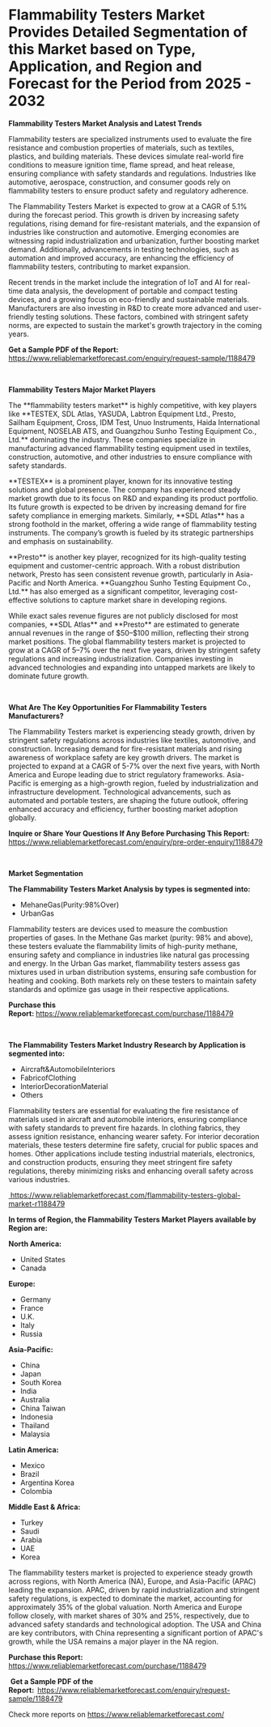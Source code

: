 <p><h1>Flammability Testers Market Provides Detailed Segmentation of this Market based on Type, Application, and Region and Forecast for the Period from 2025 - 2032</h1></p><p><strong>Flammability Testers Market Analysis and Latest Trends</strong></p>
<p><p>Flammability testers are specialized instruments used to evaluate the fire resistance and combustion properties of materials, such as textiles, plastics, and building materials. These devices simulate real-world fire conditions to measure ignition time, flame spread, and heat release, ensuring compliance with safety standards and regulations. Industries like automotive, aerospace, construction, and consumer goods rely on flammability testers to ensure product safety and regulatory adherence.</p><p>The Flammability Testers Market is expected to grow at a CAGR of 5.1% during the forecast period. This growth is driven by increasing safety regulations, rising demand for fire-resistant materials, and the expansion of industries like construction and automotive. Emerging economies are witnessing rapid industrialization and urbanization, further boosting market demand. Additionally, advancements in testing technologies, such as automation and improved accuracy, are enhancing the efficiency of flammability testers, contributing to market expansion.</p><p>Recent trends in the market include the integration of IoT and AI for real-time data analysis, the development of portable and compact testing devices, and a growing focus on eco-friendly and sustainable materials. Manufacturers are also investing in R&D to create more advanced and user-friendly testing solutions. These factors, combined with stringent safety norms, are expected to sustain the market's growth trajectory in the coming years.</p></p>
<p><strong>Get a Sample PDF of the Report:&nbsp;</strong> <a href="https://www.reliablemarketforecast.com/enquiry/request-sample/1188479?utm_campaign=1169&utm_medium=2&utm_source=Github&utm_content=ia&utm_term=20012025&utm_id=flammability-testers">https://www.reliablemarketforecast.com/enquiry/request-sample/1188479</a></p>
<p>&nbsp;</p>
<p><strong>Flammability Testers Major Market Players</strong></p>
<p><p>The **flammability testers market** is highly competitive, with key players like **TESTEX, SDL Atlas, YASUDA, Labtron Equipment Ltd., Presto, Sailham Equipment, Cross, IDM Test, Unuo Instruments, Haida International Equipment, NOSELAB ATS, and Guangzhou Sunho Testing Equipment Co., Ltd.** dominating the industry. These companies specialize in manufacturing advanced flammability testing equipment used in textiles, construction, automotive, and other industries to ensure compliance with safety standards.</p><p>**TESTEX** is a prominent player, known for its innovative testing solutions and global presence. The company has experienced steady market growth due to its focus on R&D and expanding its product portfolio. Its future growth is expected to be driven by increasing demand for fire safety compliance in emerging markets. Similarly, **SDL Atlas** has a strong foothold in the market, offering a wide range of flammability testing instruments. The company’s growth is fueled by its strategic partnerships and emphasis on sustainability.</p><p>**Presto** is another key player, recognized for its high-quality testing equipment and customer-centric approach. With a robust distribution network, Presto has seen consistent revenue growth, particularly in Asia-Pacific and North America. **Guangzhou Sunho Testing Equipment Co., Ltd.** has also emerged as a significant competitor, leveraging cost-effective solutions to capture market share in developing regions.</p><p>While exact sales revenue figures are not publicly disclosed for most companies, **SDL Atlas** and **Presto** are estimated to generate annual revenues in the range of $50–$100 million, reflecting their strong market positions. The global flammability testers market is projected to grow at a CAGR of 5–7% over the next five years, driven by stringent safety regulations and increasing industrialization. Companies investing in advanced technologies and expanding into untapped markets are likely to dominate future growth.</p></p>
<p>&nbsp;</p>
<p><strong>What Are The Key Opportunities For Flammability Testers Manufacturers?</strong></p>
<p><p>The Flammability Testers market is experiencing steady growth, driven by stringent safety regulations across industries like textiles, automotive, and construction. Increasing demand for fire-resistant materials and rising awareness of workplace safety are key growth drivers. The market is projected to expand at a CAGR of 5-7% over the next five years, with North America and Europe leading due to strict regulatory frameworks. Asia-Pacific is emerging as a high-growth region, fueled by industrialization and infrastructure development. Technological advancements, such as automated and portable testers, are shaping the future outlook, offering enhanced accuracy and efficiency, further boosting market adoption globally.</p></p>
<p><strong>Inquire or Share Your Questions If Any Before Purchasing This Report:</strong> <a href="https://www.reliablemarketforecast.com/enquiry/pre-order-enquiry/1188479?utm_campaign=1169&utm_medium=2&utm_source=Github&utm_content=ia&utm_term=20012025&utm_id=flammability-testers">https://www.reliablemarketforecast.com/enquiry/pre-order-enquiry/1188479</a></p>
<p>&nbsp;</p>
<p><strong>Market Segmentation</strong></p>
<p><strong>The Flammability Testers Market Analysis by types is segmented into:</strong></p>
<p><ul><li>MehaneGas(Purity:98%Over)</li><li>UrbanGas</li></ul></p>
<p><p>Flammability testers are devices used to measure the combustion properties of gases. In the Methane Gas market (purity: 98% and above), these testers evaluate the flammability limits of high-purity methane, ensuring safety and compliance in industries like natural gas processing and energy. In the Urban Gas market, flammability testers assess gas mixtures used in urban distribution systems, ensuring safe combustion for heating and cooking. Both markets rely on these testers to maintain safety standards and optimize gas usage in their respective applications.</p></p>
<p><strong>Purchase this Report:&nbsp;</strong><a href="https://www.reliablemarketforecast.com/purchase/1188479?utm_campaign=1169&utm_medium=2&utm_source=Github&utm_content=ia&utm_term=20012025&utm_id=flammability-testers">https://www.reliablemarketforecast.com/purchase/1188479</a></p>
<p>&nbsp;</p>
<p><strong>The Flammability Testers Market Industry Research by Application is segmented into:</strong></p>
<p><ul><li>Aircraft&AutomobileInteriors</li><li>FabricofClothing</li><li>InteriorDecorationMaterial</li><li>Others</li></ul></p>
<p><p>Flammability testers are essential for evaluating the fire resistance of materials used in aircraft and automobile interiors, ensuring compliance with safety standards to prevent fire hazards. In clothing fabrics, they assess ignition resistance, enhancing wearer safety. For interior decoration materials, these testers determine fire safety, crucial for public spaces and homes. Other applications include testing industrial materials, electronics, and construction products, ensuring they meet stringent fire safety regulations, thereby minimizing risks and enhancing overall safety across various industries.</p></p>
<p><a href="https://www.reliablemarketforecast.com/flammability-testers-global-market-r1188479?utm_campaign=1169&utm_medium=2&utm_source=Github&utm_content=ia&utm_term=20012025&utm_id=flammability-testers">&nbsp;https://www.reliablemarketforecast.com/flammability-testers-global-market-r1188479</a></p>
<p><strong>In terms of Region, the Flammability Testers Market Players available by Region are:</strong></p>
<p>
    <p> <strong> North America: </strong>
        <ul>
            <li>United States</li>
            <li>Canada</li>
        </ul>
        </p> 
    <p> <strong> Europe: </strong>
        <ul>
            <li>Germany</li>
            <li>France</li>
            <li>U.K.</li>
            <li>Italy</li>
            <li>Russia</li>
        </ul>
        </p> 
    <p> <strong> Asia-Pacific: </strong>
        <ul>
            <li>China</li>
            <li>Japan</li>
            <li>South Korea</li>
            <li>India</li>
            <li>Australia</li>
            <li>China Taiwan</li>
            <li>Indonesia</li>
            <li>Thailand</li>
            <li>Malaysia</li>
        </ul>
        </p> 
    <p> <strong> Latin America: </strong>
        <ul>
            <li>Mexico</li>
            <li>Brazil</li>
            <li>Argentina Korea</li>
            <li>Colombia</li>
        </ul>
        </p> 
    <p> <strong> Middle East & Africa: </strong>
        <ul>
            <li>Turkey</li>
            <li>Saudi</li>
            <li>Arabia</li>
            <li>UAE</li>
            <li>Korea</li>
        </ul>
    </p>
    </p>
<p><p>The flammability testers market is projected to experience steady growth across regions, with North America (NA), Europe, and Asia-Pacific (APAC) leading the expansion. APAC, driven by rapid industrialization and stringent safety regulations, is expected to dominate the market, accounting for approximately 35% of the global valuation. North America and Europe follow closely, with market shares of 30% and 25%, respectively, due to advanced safety standards and technological adoption. The USA and China are key contributors, with China representing a significant portion of APAC's growth, while the USA remains a major player in the NA region.</p></p>
<p><strong>Purchase this Report: </strong><a href="https://www.reliablemarketforecast.com/purchase/1188479?utm_campaign=1169&utm_medium=2&utm_source=Github&utm_content=ia&utm_term=20012025&utm_id=flammability-testers">https://www.reliablemarketforecast.com/purchase/1188479</a></p>
<p>&nbsp;<strong>Get a Sample PDF of the Report:&nbsp;&nbsp;</strong><a href="https://www.reliablemarketforecast.com/enquiry/request-sample/1188479?utm_campaign=1169&utm_medium=2&utm_source=Github&utm_content=ia&utm_term=20012025&utm_id=flammability-testers">https://www.reliablemarketforecast.com/enquiry/request-sample/1188479</a></p>
<p><strong></strong></p>
<p>Check more reports on <a href="https://www.reliablemarketforecast.com/?utm_campaign=1169&utm_medium=2&utm_source=Github&utm_content=ia&utm_term=20012025&utm_id=flammability-testers">https://www.reliablemarketforecast.com/</a></p>